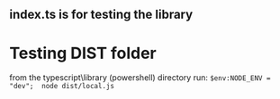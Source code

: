 ## index.ts is for testing the library

# Testing DIST folder
from the typescript\library (powershell) directory run:
`$env:NODE_ENV = "dev";  node dist/local.js `